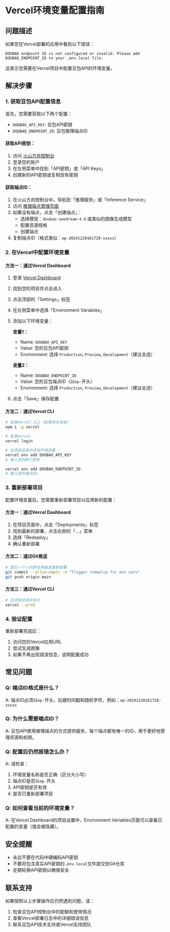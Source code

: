 # Vercel环境变量配置指南

## 问题描述

如果您在Vercel部署的应用中看到以下错误：
```
DOUBAO endpoint ID is not configured or invalid. Please add DOUBAO_ENDPOINT_ID to your .env.local file.
```

这表示您需要在Vercel项目中配置豆包API的环境变量。

## 解决步骤

### 1. 获取豆包API配置信息

首先，您需要获取以下两个配置：
- `DOUBAO_API_KEY`: 豆包API密钥
- `DOUBAO_ENDPOINT_ID`: 豆包推理端点ID

#### 获取API密钥：
1. 访问 [火山方舟控制台](https://console.volcengine.com/ark)
2. 登录您的账户
3. 在左侧菜单中找到「API密钥」或「API Keys」
4. 创建新的API密钥或复制现有密钥

#### 获取端点ID：
1. 在火山方舟控制台中，导航到「推理服务」或「Inference Service」
2. 访问 [推理端点管理页面](https://console.volcengine.com/ark/region:ark+cn-beijing/endpoint)
3. 如果没有端点，点击「创建端点」：
   - 选择模型：`doubao-seedream-4.0` 或类似的图像生成模型
   - 配置资源规格
   - 创建端点
4. 复制端点ID（格式类似：`ep-20241220161728-xxxxx`）

### 2. 在Vercel中配置环境变量

#### 方法一：通过Vercel Dashboard
1. 登录 [Vercel Dashboard](https://vercel.com/dashboard)
2. 找到您的项目并点击进入
3. 点击顶部的「Settings」标签
4. 在左侧菜单中选择「Environment Variables」
5. 添加以下环境变量：

   **变量1：**
   - Name: `DOUBAO_API_KEY`
   - Value: 您的豆包API密钥
   - Environment: 选择 `Production`, `Preview`, `Development`（建议全选）

   **变量2：**
   - Name: `DOUBAO_ENDPOINT_ID`
   - Value: 您的豆包端点ID（以`ep-`开头）
   - Environment: 选择 `Production`, `Preview`, `Development`（建议全选）

6. 点击「Save」保存配置

#### 方法二：通过Vercel CLI
```bash
# 安装Vercel CLI（如果尚未安装）
npm i -g vercel

# 登录Vercel
vercel login

# 在项目目录中添加环境变量
vercel env add DOUBAO_API_KEY
# 输入您的API密钥

vercel env add DOUBAO_ENDPOINT_ID
# 输入您的端点ID
```

### 3. 重新部署项目

配置环境变量后，您需要重新部署项目以应用新的配置：

#### 方法一：通过Vercel Dashboard
1. 在项目页面中，点击「Deployments」标签
2. 找到最新的部署，点击右侧的「...」菜单
3. 选择「Redeploy」
4. 确认重新部署

#### 方法二：通过Git推送
```bash
# 提交一个小的更改来触发重新部署
git commit --allow-empty -m "Trigger redeploy for env vars"
git push origin main
```

#### 方法三：通过Vercel CLI
```bash
# 在项目目录中执行
vercel --prod
```

### 4. 验证配置

重新部署完成后：
1. 访问您的Vercel应用URL
2. 尝试生成图像
3. 如果不再出现错误信息，说明配置成功

## 常见问题

### Q: 端点ID格式是什么？
A: 端点ID必须以`ep-`开头，后跟时间戳和随机字符，例如：`ep-20241220161728-xxxxx`

### Q: 为什么需要端点ID？
A: 豆包API使用推理端点的方式提供服务，每个端点都有唯一的ID，用于更好地管理资源和权限。

### Q: 配置后仍然报错怎么办？
A: 请检查：
1. 环境变量名称是否正确（区分大小写）
2. 端点ID是否以`ep-`开头
3. API密钥是否有效
4. 是否已重新部署项目

### Q: 如何查看当前的环境变量？
A: 在Vercel Dashboard的项目设置中，Environment Variables页面可以查看已配置的变量（值会被隐藏）。

## 安全提醒

- 永远不要在代码中硬编码API密钥
- 不要将包含真实API密钥的`.env.local`文件提交到Git仓库
- 定期轮换API密钥以确保安全

## 联系支持

如果按照以上步骤操作后仍然遇到问题，请：
1. 检查豆包API控制台中的配额和使用情况
2. 查看Vercel部署日志中的详细错误信息
3. 联系豆包API技术支持或Vercel支持团队
